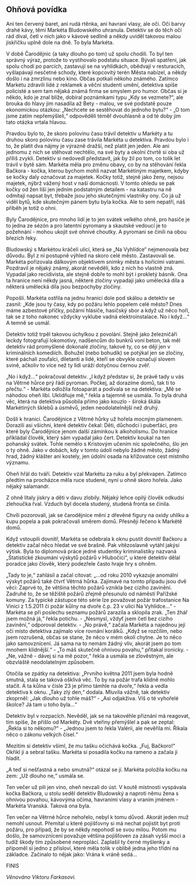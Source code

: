 ## Ohňová povídka

Ani ten červený baret, ani rudá rtěnka, ani havraní vlasy, ale oči. Oči barvy drahé kávy, těmi Markéta Bludowského uhranula. Detektiv se do těch očí rád díval, četl v nich jako v kávové sedlině a někdy uviděl takovou malou jiskřičku uplně dole na dně. To byla Markéta.

V době Čarodějnic (a taky dlouho po tom) už spolu chodili. To byl ten správný výraz, protože to vystihovalo podstatu situace. Bývali spatřeni, jak spolu chodí po parcích, zastavují se na vyhlídkách, obědvají v resturacích, vyšlapávají nesčetné schody, které kopcovitý terén Města nabízel, a někdy došlo i na zmrzlinu nebo kino. Občas potkali někoho známého. Zatímco Markétu zdravili lidé z reklamek a věční studenti umění, detektiva spíše policisté a sem tam nějaká známá firma se smyslem pro humor. Občas si je někdo, kdo je znal blíže, dobíral poznámkami typu „Kdy se vezmete?“, ale brouka do hlavy jim nasadila až Bety - malou, ve své podstatě pouze ekonomickou otázkou: „Nechcete se sestěhovat do jednoho bytu?“ - „O tom jsme zatím nepřemýšleli,“ odpověděli téměř dvouhlasně a od té doby jim tato otázka vrtala hlavou.

Pravdou bylo to, že skoro polovinu času trávil detektiv u Markéty a tu druhou skoro polovinu času zase trávila Markéta u detektiva. Pravdou bylo i to, že platit dva nájmy je výrazně dražší, než platit jen jeden. Ale ani jednomu z nich se stěhovat nechtělo, na své byty a okolní čtvrtě si oba už příliš zvykli. Detektiv si nedovedl představit, jak by žil po tom, co tolik let trávil v bytě sám. Markéta měla pro změnu obavy, co by na stěhování řekla Bačkora - kočka, kterou bychom mohli nazvat Markétiným majetkem, kdyby se kočky daly označovat za majetek. Kočky totiž, stejně jako ženy, nejsou majetek, nýbrž vážený host v naší domácnosti. V tomto ohledu se pak kočky od žen liší jen jedním podstatným detailem - na katastru na ně odmítají napsat byt, třebaže jsou jeho skutečnými vlastníky ony. Co já už viděl bytů, kde skutečným pánem bytu byla kočka. Ale to sem nepatří, náš příběh je totiž o ohni.

Byly Čarodějnice, pro mnoho lidí je to jen svátek velkého ohně, pro hasiče je to jedna ze sézón a pro latentní pyromany a skautské vedoucí je to požehnání - mohou ukojit své ohnivé choutky. A pyromani se činili na obou březích řeky.

Bludowský s Markétou kráčeli ulicí, která se „Na Vyhlídce“ nejmenovala bez důvodu. Byl z ní postupně výhled na skoro celé město. Zastavovali se. Markéta pořizovala dálkovým objektivem snímky města s hořícími vatrami. Pozdravil je nějaký známý, akorát nevěděli, kdo z nich ho vlastně zná. Vypadal jako recidivista, ale stejně dobře to mohl být i prokletý básník. Ona ta hranice není někdy jasná, některé zločiny vypadají jako umělecká díla a některá umělecká díla jsou bezpochyby zločiny.

Popošli. Markéta ostřila na jednu hranici dole pod skálou a detektiv se zasnil: „Kde jsou ty časy, kdy po požáru lehlo popelem celé město? Dnes máme azbestové příčky, požární hlásiče, hasičský sbor a když už něco hoří, tak se z toho nakonec vždycky vyklube vadná elektroinstalace. No i když…“ A temně se usmál.

Detektiv totiž trpěl takovou úchylkou z povolání. Stejně jako železničáři leckdy fotografují lokomotivy, nadšencům do bunkrů voní beton, tak měl detektiv rád promyšlené dokonalé zločiny, takové ty, co se dějí jen v kriminálních komediích. Bohužel (nebo bohudík) se potýkal jen se zločiny, které páchali zoufalci, diletanti a lidé, kteří se obvykle označují slovem svině, ačkoliv to více než ty lidi uráží dotyčnou černou zvěř.

„No i když…“ pokračoval detektiv. „I když představ si, že právě tady u vás na Větrné hůrce prý řádí pyroman. Počkej, až dorazíme domů, tak ti to přečtu.“ - Markéta odložila fotoaparát a podívala se na detektiva: „Mě se náhodou oheň líbí. Uklidňuje mě,“ řekla a tajemně se usmála. To byla druhá věc, která na detektiva působila přímo jako kouzlo - široká škála Markétiných šklebů a úsměvů, jeden neodolatelnější než druhý.

Došli k hranici. Čarodějnice z Větrné hůrky už hořela mocným plamenem. Dorazili asi všichni, které detektiv čekal: Děti, důchodci i puberťáci, pro které byly Čarodějnice jenom další záminkou k alkoholismu. Do hranice přikládal člověk, který sám vypadal jako čert. Detektiv koukal na ten pohanský svátek. Tohle nemělo s Kristovým učením nic společného, šlo jen o ty ohně. Jako v dobách, kdy v tomto údolí nebylo žádné město, žádný hrad, žádný klášter ani kostely, jen údolní osada na křížovatce cest místního významu.

Oheň hřál do tváří. Detektiv vzal Markétu za ruku a byl překvapen. Zatímco předtím na procházce měla ruce studené, nyní u ohně skoro hořela. Jako nějaký salamandr.

Z ohně lítaly jiskry a děti v davu zlobily. Nějaký lehce opilý člověk odkudsi zlehoučka řval. Vzduch byl docela studený, studená fronta se činila.

Chvíli pozorovali, jak se čarodějnice mění z dřevěné figury na oxidy uhlíku a kupu popela a pak pokračovali směrem domů. Přesněji řečeno k Markétě domů.

Když vstoupili dovnitř, Markéta se odebrala k oknu pustit dovnitř Bačkoru a detektiv začal něco hledat ve své brašně. Pak vítězoslavně vytáhl jakýsi výtisk. Byla to diplomová práce jedné studentky kriminalistiky nazvaná „Statistické zkoumání výskytů požárů v Hlubočici“, u které detektiv dělal poradce jako člověk, který podezřele často hraje hry s ohněm.

„Tady to je,“ zahlásil a začal citovat: „…od roku 2010 vykazuje anomální výskyt požárů také čtvrť Větrná hůrka. Zajímavé na tomto případu jsou dvě věci: Zaprvé to, že většina těchto požárů vznikla bez cizího zavinění. Zadruhé to, že se těžiště požárů zřejmě přesunulo od náměstí Pařížské komuny. Za typické zástupce této série lze považovat požár trafostanice Na Vinici z 1.5.2011 či požár kůlny na dvoře č.p. 23 v ulici Na Vyhlídce…“ - Markéta se při poslechu seznamu požárů zarazila a sklopila zrak. „Ten žhář jsem možná já,“ řekla potichu. - „Nesmysl, vždyť jsem četl bez cizího zavinění,“ odporoval detektiv. - „No právě,“ začala Markéta a najednou její oči místo detektiva zajímalo více rovnání korálků. „Když se rozčílím, nebo jsem rozrušená, občas se stane, že něco v mém okolí chytne. Je to něco jako samovznícení. Já sama na to nemám žádný vliv, akorát jsem po tom mnohem klidnější.“ - „To máš skutečně ohnivou povahu,“ přitakal ironicky. - „Ne, vážně - dávej si na mě pozor,“ řekla a usmála se zlověstným, ale obzvláště neodolatelným způsobem.

Otočila se zpátky na detektiva: „Prvního května 2011 jsem byla hodně smutná, stala se taková ošklivá věc. To by na požár trafa klidně mohlo stačit. A ta kůlna v čísle 23 je přímo támhle na dvoře,“ řekla a vedla detektiva k oknu. „Taky zlý den,“ dodala. Mluvila vážně, tak detektiv zkoprněl: „Jak dlouho už tohle máš?“ - „Asi odjakživa. Víš o té vyhořelé školce? Já tam u toho byla…“

Detektiv byl v rozpacích. Nevěděl, jak se na takovéhle přiznání má reagovat, tím spíše, že přišlo od Markéty. Dvě vteřiny přemýšlel a pak se zeptal: „Řekla si to někomu?“ - „Jednou jsem to řekla Valérii, ale nevěřila mi. Říkala něco o zákonu velkých čísel.“

Mezitím si detektiv všiml, že mu tašku očichává kočka. „Fuj, Bačkoro!“ Okřikl jí a sebral tašku. Markéta si posadila kočku na rameno a začala ji hladit.

„A teď si nešťastná a nebo smutná?“ otázal se jí. Markéta položila kočku na zem: „Už dlouho ne,“ usmála se.

Ten večer už pili jen víno, oheň nevzali do úst. V koutě místnosti vyspávala kočka Bačkora, u stolu seděl detektiv Bludowský a naproti němu žena s ohnivou povahou, kávovýma očima, havraními vlasy a vraním jménem - Markéta Vranská. Taková ona byla.

Ten večer na Větrné hůrce nehořelo, nebyl k tomu důvod. Akorát jeden muž nemohl usnout. Přemítal u které pojišťovny si má nechat pojistit byt proti požáru, pro případ, že by se někdy nepohodl se svou milou. Potom mu došlo, že samovznícení považuje většina pojišťoven za zásah vyšší moci a tudíž škody tím způsobené neproplácí. Zaplašil ty černé myšlenky a připoměl si jedno z přísloví, které měla tolik v oblibě jedna jeho třídní na základce. Začinalo to nějak jako: Vrána k vráně sedá…

FINIS

*Věnováno Viktoru Farkasovi.*

